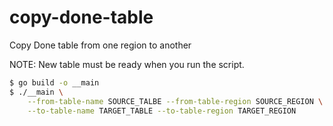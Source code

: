 
# copy-done-table

Copy Done table from one region to another

NOTE: New table must be ready when you run the script.

```sh
$ go build -o __main
$ ./__main \
    --from-table-name SOURCE_TALBE --from-table-region SOURCE_REGION \
    --to-table-name TARGET_TABLE --to-table-region TARGET_REGION
```

